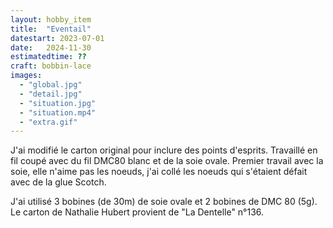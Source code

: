 ```yaml
---
layout: hobby_item
title:  "Eventail"
datestart: 2023-07-01
date:   2024-11-30
estimatedtime: ??
craft: bobbin-lace
images:
  - "global.jpg"
  - "detail.jpg"
  - "situation.jpg"
  - "situation.mp4"
  - "extra.gif"
---
```


J'ai modifié le carton original pour inclure des points d'esprits. Travaillé en fil coupé avec du fil DMC80 blanc et de la soie ovale. Premier travail avec la soie, elle n'aime pas les noeuds, j'ai collé les noeuds qui s'étaient défait avec de la glue Scotch.

J'ai utilisé 3 bobines (de 30m) de soie ovale et 2 bobines de DMC 80 (5g). Le carton de Nathalie Hubert provient de "La Dentelle" n°136.